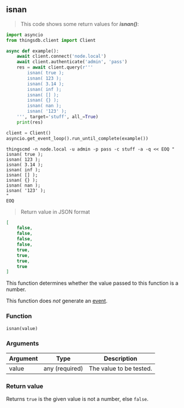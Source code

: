 ## isnan

> This code shows some return values for ***isnan()***:

```python
import asyncio
from thingsdb.client import Client

async def example():
    await client.connect('node.local')
    await client.authenticate('admin', 'pass')
    res = await client.query(r'''
        isnan( true );
        isnan( 123 );
        isnan( 3.14 );
        isnan( inf );
        isnan( [] );
        isnan( {} );
        isnan( nan );
        isnan( '123' );
    ''', target='stuff', all_=True)
    print(res)

client = Client()
asyncio.get_event_loop().run_until_complete(example())
```

```shell
thingscmd -n node.local -u admin -p pass -c stuff -a -q << EOQ "
isnan( true );
isnan( 123 );
isnan( 3.14 );
isnan( inf );
isnan( [] );
isnan( {} );
isnan( nan );
isnan( '123' );
"
EOQ
```

> Return value in JSON format

```json
[
    false,
    false,
    false,
    false,
    true,
    true,
    true,
    true
]
```

This function determines whether the value passed to this function is a number.

This function does *not* generate an [event](#events).

### Function
`isnan(value)`

### Arguments
Argument | Type | Description
-------- | ---- | -----------
value | any (required) | The value to be tested.

### Return value
Returns `true` is the given value is not a number, else `false`.
